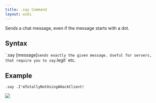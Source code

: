 ```yaml
---
title: .say Command
layout: wiki
---
```

Sends a chat message, even if the message starts with a dot.

## Syntax
´.say [message]` sends exactly the given message. Useful for servers, that require you to say `.legit` etc.

## Example
`.say .I'mTotallyNotUsingAHackClient!`

![](http://puu.sh/hKroK/6626386e85.png)
